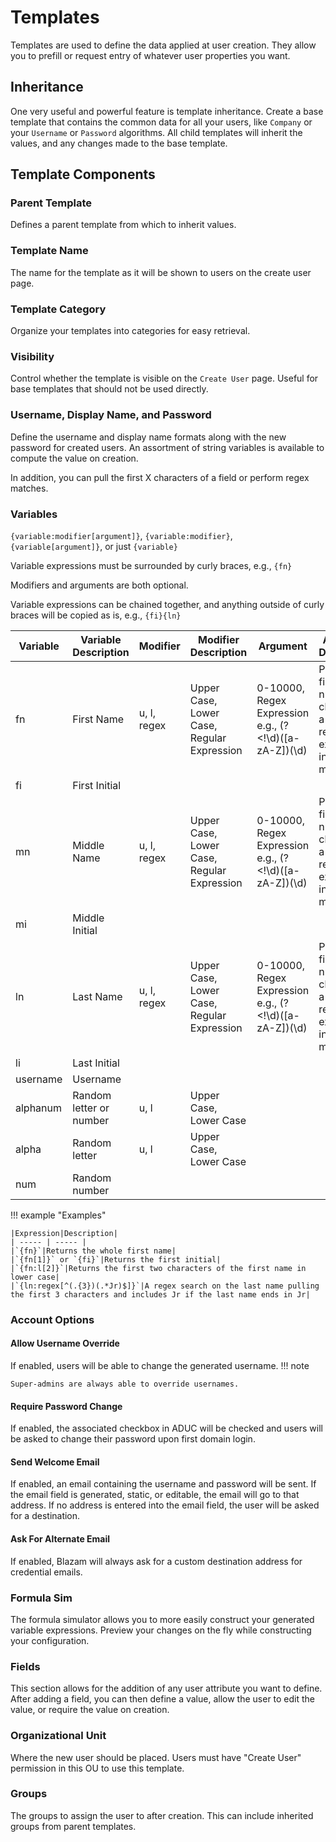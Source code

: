 # Templates
Templates are used to define the data applied at user
creation. They allow you to prefill or request entry
of whatever user properties you want.

## Inheritance
One very useful and powerful feature is template
inheritance. Create a base template that contains the
common data for all your users, like `Company` or your `Username` or `Password` algorithms. All
child templates will inherit the values, and any changes made to the base template.

## Template Components
### Parent Template
Defines a parent template from which to inherit values.

### Template Name
The name for the template as it will be shown to users on
the create user page.

### Template Category
Organize your templates into categories for easy retrieval.

### Visibility
Control whether the template is visible on the `Create User` page.
Useful for base templates that should not be used directly.

### Username, Display Name, and Password
Define the username and display name formats along with the new password for created users.
An assortment of string variables is available to compute the value
on creation.

In addition, you can pull the first X characters of a field or perform
regex matches.

### Variables
`{variable:modifier[argument]}`, `{variable:modifier}`, `{variable[argument]}`, or just `{variable}`

Variable expressions must be surrounded by curly braces, e.g., `{fn}`

Modifiers and arguments are both optional.

Variable expressions can be chained together, and anything outside of curly braces will
be copied as is, e.g., `{fi}{ln}`

|Variable|Variable Description|Modifier|Modifier Description|Argument|Argument Description|
| -------- | -------- | -------- | -------- | -------- | -------- |
|fn|First Name|u, l, regex|Upper Case, Lower Case, Regular Expression|0-10000, Regex Expression e.g., (?<!\d)([a-zA-Z])(\d)| Pulls the first x number of characters, a custom regular expression in match mode|
|fi|First Initial| | | | |
|mn|Middle Name|u, l, regex|Upper Case, Lower Case, Regular Expression|0-10000, Regex Expression e.g., (?<!\d)([a-zA-Z])(\d)|Pulls the first x number of characters, a custom regular expression in match mode|
|mi|Middle Initial| | | | |
|ln|Last Name|u, l, regex|Upper Case, Lower Case, Regular Expression|0-10000, Regex Expression e.g., (?<!\d)([a-zA-Z])(\d)|Pulls the first x number of characters, a custom regular expression in match mode|
|li|Last Initial| | | | |
|username|Username| | | | |
|alphanum|Random letter or number|u, l|Upper Case, Lower Case| | |
|alpha|Random letter|u, l|Upper Case, Lower Case| | |
|num|Random number| | | | |

!!! example "Examples"

	|Expression|Description|
	| ----- | ----- |
	|`{fn}`|Returns the whole first name|
	|`{fn[1]}` or `{fi}`|Returns the first initial|
	|`{fn:l[2]}`|Returns the first two characters of the first name in lower case|
	|`{ln:regex[^(.{3})(.*Jr)$]}`|A regex search on the last name pulling the first 3 characters and includes Jr if the last name ends in Jr|

### Account Options
#### Allow Username Override
If enabled, users will be able to change the generated username.
!!! note

	Super-admins are always able to override usernames.

#### Require Password Change
If enabled, the associated checkbox in ADUC will be checked and users
will be asked to change their password upon first domain login.

#### Send Welcome Email
If enabled, an email containing the username and password will be sent. If 
the email field is generated, static, or editable, the email will go to that address. If
no address is entered into the email field, the user will be asked for a destination.

#### Ask For Alternate Email
If enabled, Blazam will always ask for a custom destination address for credential emails.

### Formula Sim
The formula simulator allows you to more easily construct your generated variable
expressions. Preview your changes on the fly while constructing your configuration.

### Fields
This section allows for the addition of any user attribute you want to define.
After adding a field, you can then define a value, allow the user to edit the value,
or require the value on creation.

### Organizational Unit
Where the new user should be placed. Users must have "Create User" permission in this OU to use this template.

### Groups
The groups to assign the user to after creation. This can include inherited groups
from parent templates.